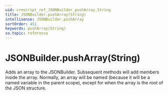 ```yaml
---
uid: crmscript_ref_JSONBuilder_pushArray_String
title: JSONBuilder.pushArray(String)
intellisense: JSONBuilder.pushArray
sortOrder: 451
keywords: pushArray(String)
so.topic: reference
---
```


# JSONBuilder.pushArray(String)

Adds an array to the JSONBuilder. Subsequent methods will add members inside the array. Normally, an array will be named (because it will be a named variable in the parent scope), except for when the array is the root of the JSON structure.

